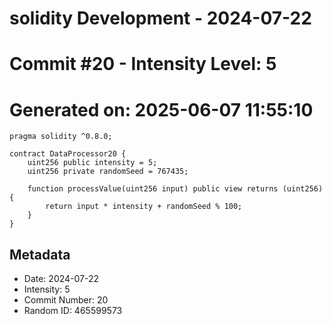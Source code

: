 ﻿# solidity Development - 2024-07-22
# Commit #20 - Intensity Level: 5
# Generated on: 2025-06-07 11:55:10
```solidity
pragma solidity ^0.8.0;

contract DataProcessor20 {
    uint256 public intensity = 5;
    uint256 private randomSeed = 767435;

    function processValue(uint256 input) public view returns (uint256) {
        return input * intensity + randomSeed % 100;
    }
}
```
## Metadata
- Date: 2024-07-22
- Intensity: 5
- Commit Number: 20
- Random ID: 465599573
